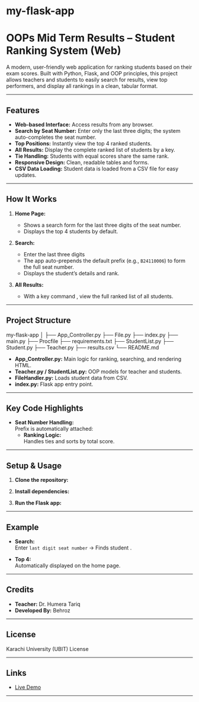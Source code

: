 # my-flask-app
# OOPs Mid Term Results – Student Ranking System (Web)

A modern, user-friendly web application for ranking students based on their exam scores. Built with Python, Flask, and OOP principles, this project allows teachers and students to easily search for results, view top performers, and display all rankings in a clean, tabular format.

---

## Features

- **Web-based Interface:** Access results from any browser.
- **Search by Seat Number:** Enter only the last three digits; the system auto-completes the seat number.
- **Top Positions:** Instantly view the top 4 ranked students.
- **All Results:** Display the complete ranked list of students by a key.
- **Tie Handling:** Students with equal scores share the same rank.
- **Responsive Design:** Clean, readable tables and forms.
- **CSV Data Loading:** Student data is loaded from a CSV file for easy updates.

---

## How It Works

1. **Home Page:**  
   - Shows a search form for the last three digits of the seat number.
   - Displays the top 4 students by default.

2. **Search:**  
   - Enter the last three digits 
   - The app auto-prepends the default prefix (e.g., `B24110006`) to form the full seat number.
   - Displays the student’s details and rank.

3. **All Results:**  
   - With a key command , view the full ranked list of all students.

---

## Project Structure
my-flask-app
│
├── App_Controller.py
├── File.py
├── index.py
├── main.py
├── Procfile
├── requirements.txt
├── StudentList.py
├── Student.py
├── Teacher.py
├── results.csv
└── README.md


- **App_Controller.py:** Main logic for ranking, searching, and rendering HTML.
- **Teacher.py / StudentList.py:** OOP models for teacher and students.
- **FileHandler.py:** Loads student data from CSV.
- **index.py:** Flask app entry point.

---

## Key Code Highlights

- **Seat Number Handling:**  
  Prefix is automatically attached:
  - **Ranking Logic:**  
  Handles ties and sorts by total score.

---

## Setup & Usage

1. **Clone the repository:**

2. **Install dependencies:**

3. **Run the Flask app:**

---

## Example

- **Search:**  
  Enter `last digit seat number` → Finds student .

- **Top 4:**  
  Automatically displayed on the home page.

---

## Credits

- **Teacher:** Dr. Humera Tariq
- **Developed By:** Behroz

---

## License

Karachi University (UBIT) License

---

## Links

- [Live Demo](  )

---
